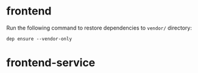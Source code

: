 # frontend

Run the following command to restore dependencies to `vendor/` directory:

    dep ensure --vendor-only
# frontend-service
